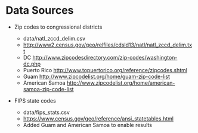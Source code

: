 # Data Sources

* Zip codes to congressional districts
    * data/natl_zccd_delim.csv
    * http://www2.census.gov/geo/relfiles/cdsld13/natl/natl_zccd_delim.txt
    * DC http://www.zipcodesdirectory.com/zip-codes/washington-dc.php
    * Puerto Rico http://www.topuertorico.org/reference/zipcodes.shtml
    * Guam http://www.zipcodelist.org/home/guam-zip-code-list
    * American Samoa http://www.zipcodelist.org/home/american-samoa-zip-code-list

* FIPS state codes
    * data/fips_stats.csv
    * https://www.census.gov/geo/reference/ansi_statetables.html
    * Added Guam and American Samoa to enable results
